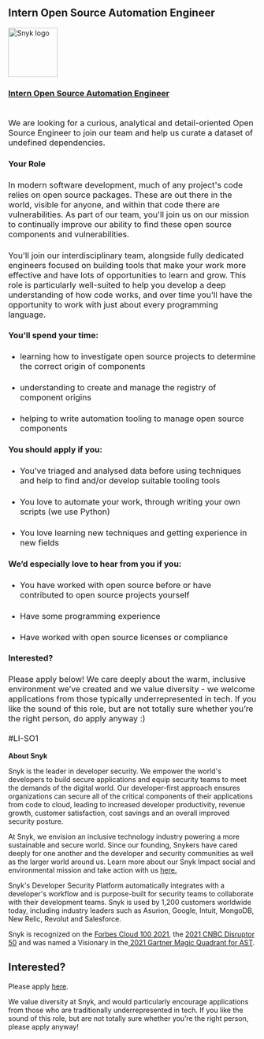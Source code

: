 Intern Open Source Automation Engineer
---

<img src="https://res.cloudinary.com/snyk/image/upload/v1537345894/press-kit/brand/logo-black.png" width="100" alt="Snyk logo" />

<h3><a href="../../sdash/5067500002"><strong>Intern Open Source Automation Engineer</strong><span style="font-weight: 400;"><br></span><span style="font-weight: 400;"><br></span><span style="font-weight: 400;"><br></span></a><span style="font-weight: 400;">We are looking for a curious, analytical and detail-oriented Open Source Engineer to join our team and help us curate a dataset of undefined dependencies.</span></h3>
<h3><strong>Your Role</strong></h3>
<h3><span style="font-weight: 400;">In modern software development, much of any project's code relies on open source packages. These are out there in the world, visible for anyone, and within that code there are vulnerabilities. As part of our team, you'll join us on our mission to continually improve our ability to find these open source components and vulnerabilities.</span></h3>
<h3><span style="font-weight: 400;">You'll join our interdisciplinary team, alongside fully dedicated engineers focused on building tools that make your work more effective and have lots of opportunities to learn and grow. This role is particularly well-suited to help you develop a deep understanding of how code works, and over time you'll have the opportunity to work with just about every programming language.</span></h3>
<h3><strong>You’ll spend your time:</strong></h3>
<ul>
<li style="font-weight: 400;">
<h3><span style="font-weight: 400;">learning how to investigate open source projects to determine the correct origin of components</span></h3>
</li>
<li style="font-weight: 400;">
<h3><span style="font-weight: 400;">understanding to create and manage the registry of component origins</span></h3>
</li>
<li style="font-weight: 400;">
<h3><span style="font-weight: 400;">helping to write automation tooling to manage open source components</span></h3>
</li>
</ul>
<h3><strong>You should apply if you:</strong></h3>
<ul>
<li style="font-weight: 400;">
<h3><span style="font-weight: 400;">You’ve triaged and analysed data before using techniques and help to find and/or develop suitable tooling tools</span></h3>
</li>
<li style="font-weight: 400;">
<h3><span style="font-weight: 400;">You love to automate your work, through writing your own scripts (we use Python)</span></h3>
</li>
<li style="font-weight: 400;">
<h3><span style="font-weight: 400;">You love learning new techniques and getting experience in new fields</span></h3>
</li>
</ul>
<h3><strong>We’d especially love to hear from you if you:</strong></h3>
<ul>
<li style="font-weight: 400;">
<h3><span style="font-weight: 400;">You have worked with open source before or have contributed to open source projects yourself</span></h3>
</li>
<li style="font-weight: 400;">
<h3><span style="font-weight: 400;">Have some programming experience</span></h3>
</li>
<li style="font-weight: 400;">
<h3><span style="font-weight: 400;">Have worked with open source licenses or compliance</span></h3>
</li>
</ul>
<h3><strong>Interested?</strong></h3>
<h3><span style="font-weight: 400;">Please apply below! We care deeply about the warm, inclusive environment we’ve created and we value diversity - we welcome applications from those typically underrepresented in tech. If you like the sound of this role, but are not totally sure whether you’re the right person, do apply anyway :)<br><br>#LI-SO1</span></h3><div class="content-conclusion"><p><strong>About Snyk</strong></p>
<p><span style="font-weight: 400;">Snyk is the leader in developer security. We empower the world's developers to build secure applications and equip security teams to meet the demands of the digital world. Our developer-first approach ensures organizations can secure all of the critical components of their applications from code to cloud, leading to increased developer productivity, revenue growth, customer satisfaction, cost savings and an overall improved security posture.&nbsp;</span></p>
<p><span style="font-weight: 400;">At Snyk, we envision an inclusive technology industry powering a more sustainable and secure world.</span> <span style="font-weight: 400;">Since our founding, Snykers have cared deeply for one another and the developer and security communities as well as the larger world around us. Learn more about our Snyk Impact social and environmental mission and take action with us </span><a href="https://snyk.io/about/snyk-impact/"><span style="font-weight: 400;">here.</span></a></p>
<p><span style="font-weight: 400;">Snyk's Developer Security Platform automatically integrates with a developer's workflow and is purpose-built for security teams to collaborate with their development teams. Snyk is used by 1,200 customers worldwide today, including industry leaders such as Asurion, Google, Intuit, MongoDB, New Relic, Revolut and Salesforce.</span></p>
<p><span style="font-weight: 400;">Snyk is recognized on the </span><a href="https://www.forbes.com/cloud100/#6f24b5ba5f94"><span style="font-weight: 400;">Forbes Cloud 100 2021</span></a><span style="font-weight: 400;">, the </span><a href="https://www.cnbc.com/2021/05/25/these-are-the-2021-cnbc-disruptor-50-companies.html"><span style="font-weight: 400;">2021 CNBC Disruptor 50</span></a><span style="font-weight: 400;"> and was named a Visionary in the</span><a href="https://snyk.io/blog/snyk-visionary-2021-gartner-magic-quadrant-for-ast/"><span style="font-weight: 400;"> 2021 Gartner Magic Quadrant for AST</span></a><span style="font-weight: 400;">.</span></p></div>

Interested?
---

Please apply [here](https://boards.greenhouse.io/snyk/jobs/5699120002#app).

We value diversity at Snyk, and would particularly encourage applications from those who are traditionally underrepresented in tech.
If you like the sound of this role, but are not totally sure whether you’re the right person, please apply anyway!

